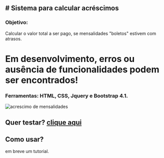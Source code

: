## # Sistema para calcular acréscimos

### Objetivo:
Calcular o valor total a ser pago, se mensalidades "boletos" estivem com atrasos.

# Em desenvolvimento, erros ou ausência de funcionalidades podem ser encontrados!

### Ferramentas: HTML, CSS, Jquery e Bootstrap 4.1.
![acrescimo de mensalidades](https://user-images.githubusercontent.com/14083262/42649686-b7d64de2-85e0-11e8-876f-3fa3eae1cc4c.JPG)


## Quer testar? <a href="https://vagneraugustinho.github.io/acrescimoMensalidades/">clique aqui</a>
## Como usar?
em breve um tutorial.
